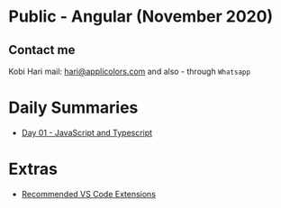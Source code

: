 # Public - Angular (November 2020)
## Contact me
Kobi Hari
mail: hari@applicolors.com
and also - through `Whatsapp`

# Daily Summaries
* [Day 01 - JavaScript and Typescript](https://github.com/kobi2294/Course-112020-Public-Angular/wiki/Day-01---Javascript-and-Typescript)

# Extras
- [Recommended VS Code Extensions](https://github.com/kobi2294/Course-112020-Public-Angular/wiki/Recommended-Extensions)
